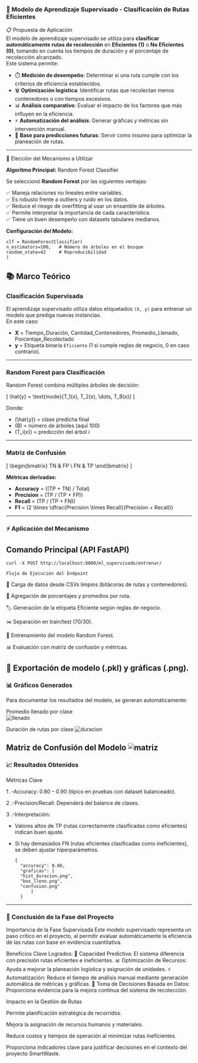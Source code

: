 ### 🎯 Modelo de Aprendizaje Supervisado - Clasificación de Rutas Eficientes  

📋 Propuesta de Aplicación  
El modelo de aprendizaje supervisado se utiliza para **clasificar automáticamente rutas de recolección** en **Eficientes (1)** o **No Eficientes (0)**, tomando en cuenta los tiempos de duración y el porcentaje de recolección alcanzado.  
Este sistema permite:  

- ⏱️ **Medición de desempeño**: Determinar si una ruta cumple con los criterios de eficiencia establecidos.  
- 🗑️ **Optimización logística**: Identificar rutas que recolectan menos contenedores o con tiempos excesivos.  
- 📊 **Análisis comparativo**: Evaluar el impacto de los factores que más influyen en la eficiencia.  
- ⚡ **Automatización del análisis**: Generar gráficas y métricas sin intervención manual.  
- 🔮 **Base para predicciones futuras**: Servir como insumo para optimizar la planeación de rutas.  

---

🔧 Elección del Mecanismo a Utilizar  

**Algoritmo Principal:** Random Forest Classifier  

Se seleccionó **Random Forest** por las siguientes ventajas:  

✅ Maneja relaciones no lineales entre variables.  
✅ Es robusto frente a outliers y ruido en los datos.  
✅ Reduce el riesgo de overfitting al usar un ensamble de árboles.  
✅ Permite interpretar la importancia de cada característica.  
✅ Tiene un buen desempeño con datasets tabulares medianos.  

**Configuración del Modelo:**  


    clf = RandomForestClassifier(
    n_estimators=100,   # Número de árboles en el bosque
    random_state=42     # Reproducibilidad
    )   

## 📚 Marco Teórico

### Clasificación Supervisada
El aprendizaje supervisado utiliza datos etiquetados `(X, y)` para entrenar un modelo que prediga nuevas instancias.  
En este caso:

- **X** = Tiempo_Duración, Cantidad_Contenedores, Promedio_Llenado, Porcentaje_Recolectado  
- **y** = Etiqueta binaria `Eficiente` (1 si cumple reglas de negocio, 0 en caso contrario).  

---

### Random Forest para Clasificación
Random Forest combina múltiples árboles de decisión:

\[
\hat{y} = \text{mode}\{T_1(x), T_2(x), \dots, T_B(x)\}
\]

Donde:  
- \(\hat{y}\) = clase predicha final  
- \(B\) = número de árboles (aquí 100)  
- \(T_i(x)\) = predicción del árbol *i*  

---

### Matriz de Confusión

\[
\begin{bmatrix}
TN & FP \\
FN & TP
\end{bmatrix}
\]

**Métricas derivadas:**

- **Accuracy** = \((TP + TN) / Total\)  
- **Precision** = \(TP / (TP + FP)\)  
- **Recall** = \(TP / (TP + FN)\)  
- **F1** = \(2 \times \dfrac{Precision \times Recall}{Precision + Recall}\)  
---

### ⚡ Aplicación del Mecanismo

## Comando Principal (API FastAPI)

    curl -X POST http://localhost:8000/ml_supervisado/entrenar/

    Flujo de Ejecución del Endpoint


📂 Carga de datos desde CSVs limpios (bitácoras de rutas y contenedores).

🔄 Agregación de porcentajes y promedios por ruta.

🏷️ Generación de la etiqueta Eficiente según reglas de negocio.

✂️ Separación en train/test (70/30).

🌲 Entrenamiento del modelo Random Forest.

📊 Evaluación con matriz de confusión y métricas.

💾 Exportación de modelo (.pkl) y gráficas (.png).
---

### 📊 Gráficos Generados

Para documentar los resultados del modelo, se generan automáticamente:

Promedio llenado por clase <br>
![llenado](https://github.com/juuaaann456/imagenes/blob/f04065342c7cd9bdb85b08490d60bff718acf43d/imagenes/llenado.jpg)

Duración de rutas por clase
![duracion](https://github.com/juuaaann456/imagenes/blob/f04065342c7cd9bdb85b08490d60bff718acf43d/imagenes/duracion.jpg)

Matriz de Confusión del Modelo
![matriz](https://github.com/juuaaann456/imagenes/blob/f04065342c7cd9bdb85b08490d60bff718acf43d/imagenes/matriz.jpg)
---

### 📈 Resultados Obtenidos

Métricas Clave

1 .-Accuracy: 0.80 – 0.90 (típico en pruebas con dataset balanceado).

2 .-Precision/Recall: Dependerá del balance de clases.

3 .-Interpretación:

- Valores altos de TP (rutas correctamente clasificadas como eficientes) indican buen ajuste.

- Si hay demasiados FN (rutas eficientes clasificadas como ineficientes), se deben ajustar hiperparámetros.
  
      {
        "accuracy": 0.86,
        "graficas": [
        "hist_duracion.png",
        "box_lleno.png",
        "confusion.png"
            ]
        }

---
### 🎯 Conclusión de la Fase del Proyecto

Importancia de la Fase Supervisada
Este modelo supervisado representa un paso crítico en el proyecto, al permitir evaluar automáticamente la eficiencia de las rutas con base en evidencia cuantitativa.

Beneficios Clave Logrados:
🔮 Capacidad Predictiva: El sistema diferencia con precisión rutas eficientes e ineficientes.
📊 Optimización de Recursos: Ayuda a mejorar la planeación logística y asignación de unidades.
⚡ Automatización: Reduce el tiempo de análisis manual mediante generación automática de métricas y gráficas.
🎯 Toma de Decisiones Basada en Datos: Proporciona evidencia para la mejora continua del sistema de recolección.

Impacto en la Gestión de Rutas

Permite planificación estratégica de recorridos.

Mejora la asignación de recursos humanos y materiales.

Reduce costos y tiempos de operación al minimizar rutas ineficientes.

Proporciona indicadores clave para justificar decisiones en el contexto del proyecto SmartWaste.
  


